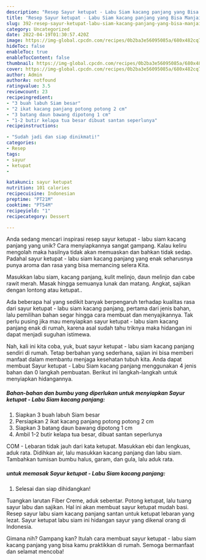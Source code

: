 ```yaml
---
description: "Resep Sayur ketupat - Labu Siam kacang panjang yang Bisa Manjain Lidah"
title: "Resep Sayur ketupat - Labu Siam kacang panjang yang Bisa Manjain Lidah"
slug: 392-resep-sayur-ketupat-labu-siam-kacang-panjang-yang-bisa-manjain-lidah
category: Uncategorized
date: 2022-04-19T01:30:57.420Z
image: https://img-global.cpcdn.com/recipes/0b2ba3e56095085a/680x482cq70/sayur-ketupat-labu-siam-kacang-panjang-foto-resep-utama.jpg
hideToc: false
enableToc: true
enableTocContent: false
thumbnail: https://img-global.cpcdn.com/recipes/0b2ba3e56095085a/680x482cq70/sayur-ketupat-labu-siam-kacang-panjang-foto-resep-utama.jpg
cover: https://img-global.cpcdn.com/recipes/0b2ba3e56095085a/680x482cq70/sayur-ketupat-labu-siam-kacang-panjang-foto-resep-utama.jpg
author: Admin
authorAv: notfound
ratingvalue: 3.5
reviewcount: 23
recipeingredient:
- "3 buah labuh Siam besar"
- "2 ikat kacang panjang potong potong 2 cm"
- "3 batang daun bawang dipotong 1 cm"
- "1-2 butir kelapa tua besar dibuat santan seperlunya"
recipeinstructions:

- "Sudah jadi dan siap dinikmati!"
categories:
- Resep
tags:
- sayur
- ketupat
- 

katakunci: sayur ketupat  
nutrition: 101 calories
recipecuisine: Indonesian
preptime: "PT21M"
cooktime: "PT54M"
recipeyield: "1"
recipecategory: Dessert

---
```





Anda sedang mencari inspirasi resep sayur ketupat - labu siam kacang panjang yang unik? Cara menyiapkannya sangat gampang. Kalau keliru mengolah maka hasilnya tidak akan memuaskan dan bahkan tidak sedap. Padahal sayur ketupat - labu siam kacang panjang yang enak seharusnya punya aroma dan rasa yang bisa memancing selera Kita.





Masukkan labu siam, kacang panjang, kulit melinjo, daun melinjo dan cabe rawit merah. Masak hingga semuanya lunak dan matang. Angkat, sajikan dengan lontong atau ketupat..

Ada beberapa hal yang sedikit banyak berpengaruh terhadap kualitas rasa dari sayur ketupat - labu siam kacang panjang, pertama dari jenis bahan, lalu pemilihan bahan segar hingga cara membuat dan menyajikannya. Tak perlu pusing jika mau menyiapkan sayur ketupat - labu siam kacang panjang enak di rumah, karena asal sudah tahu triknya maka hidangan ini dapat menjadi suguhan istimewa.






Nah, kali ini kita coba, yuk, buat sayur ketupat - labu siam kacang panjang sendiri di rumah. Tetap berbahan yang sederhana, sajian ini bisa memberi manfaat dalam membantu menjaga kesehatan tubuh kita. Anda dapat membuat Sayur ketupat - Labu Siam kacang panjang menggunakan 4 jenis bahan dan 0 langkah pembuatan. Berikut ini langkah-langkah untuk menyiapkan hidangannya.

<!--inarticleads1-->

##### Bahan-bahan dan bumbu yang diperlukan untuk menyiapkan Sayur ketupat - Labu Siam kacang panjang:

1. Siapkan 3 buah labuh Siam besar
1. Persiapkan 2 ikat kacang panjang potong potong 2 cm
1. Siapkan 3 batang daun bawang dipotong 1 cm
1. Ambil 1-2 butir kelapa tua besar, dibuat santan seperlunya


COM - Lebaran tidak jauh dari kata ketupat. Masukkan ebi dan lengkuas, aduk rata. Didihkan air, lalu masukkan kacang panjang dan labu siam. Tambahkan tumisan bumbu halus, garam, dan gula, lalu aduk rata. 

<!--inarticleads2-->

#####  untuk memasak Sayur ketupat - Labu Siam kacang panjang:


1. Selesai dan siap dihidangkan!

Tuangkan larutan Fiber Creme, aduk sebentar. Potong ketupat, lalu tuang sayur labu dan sajikan. Hal ini akan membuat sayur ketupat mudah basi. Resep sayur labu siam kacang panjang santan untuk ketupat lebaran yang lezat. Sayur ketupat labu siam ini hidangan sayur yang dikenal orang di Indonesia. 

Gimana nih? Gampang kan? Itulah cara membuat sayur ketupat - labu siam kacang panjang yang bisa kamu praktikkan di rumah. Semoga bermanfaat dan selamat mencoba!
